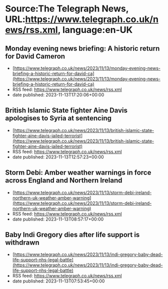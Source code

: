 # Source:The Telegraph News, URL:https://www.telegraph.co.uk/news/rss.xml, language:en-UK

## Monday evening news briefing: A historic return for David Cameron
 - [https://www.telegraph.co.uk/news/2023/11/13/monday-evening-news-briefing-a-historic-return-for-david-ca](https://www.telegraph.co.uk/news/2023/11/13/monday-evening-news-briefing-a-historic-return-for-david-ca)
 - RSS feed: https://www.telegraph.co.uk/news/rss.xml
 - date published: 2023-11-13T17:20:06+00:00



## British Islamic State fighter Aine Davis apologises to Syria at sentencing
 - [https://www.telegraph.co.uk/news/2023/11/13/british-islamic-state-fighter-aine-davis-jailed-terrorist](https://www.telegraph.co.uk/news/2023/11/13/british-islamic-state-fighter-aine-davis-jailed-terrorist)
 - RSS feed: https://www.telegraph.co.uk/news/rss.xml
 - date published: 2023-11-13T12:57:23+00:00



## Storm Debi: Amber weather warnings in force across England and Northern Ireland
 - [https://www.telegraph.co.uk/news/2023/11/13/storm-debi-ireland-northern-uk-weather-amber-warning](https://www.telegraph.co.uk/news/2023/11/13/storm-debi-ireland-northern-uk-weather-amber-warning)
 - RSS feed: https://www.telegraph.co.uk/news/rss.xml
 - date published: 2023-11-13T08:57:17+00:00



## Baby Indi Gregory dies after life support is withdrawn
 - [https://www.telegraph.co.uk/news/2023/11/13/indi-gregory-baby-dead-life-support-nhs-legal-battle](https://www.telegraph.co.uk/news/2023/11/13/indi-gregory-baby-dead-life-support-nhs-legal-battle)
 - RSS feed: https://www.telegraph.co.uk/news/rss.xml
 - date published: 2023-11-13T07:53:45+00:00



